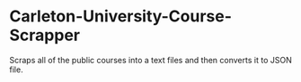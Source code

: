 # Carleton-University-Course-Scrapper
Scraps all of the public courses into a text files and then converts it to JSON file.

